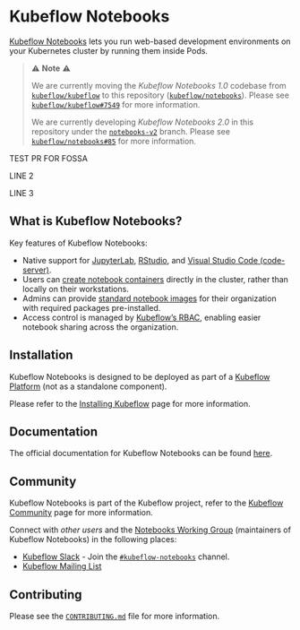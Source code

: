 # Kubeflow Notebooks

[Kubeflow Notebooks](https://www.kubeflow.org/docs/components/notebooks/overview/) lets you run web-based development environments on your Kubernetes cluster by running them inside Pods.

> ⚠️ __Note__ ⚠️
> 
> We are currently moving the _Kubeflow Notebooks 1.0_ codebase from [`kubeflow/kubeflow`](https://github.com/kubeflow/kubeflow) to this repository ([`kubeflow/notebooks`](https://github.com/kubeflow/notebooks)).
> Please see [`kubeflow/kubeflow#7549`](https://github.com/kubeflow/kubeflow/issues/7549) for more information.
> 
> We are currently developing _Kubeflow Notebooks 2.0_ in this repository under the [`notebooks-v2`](https://github.com/kubeflow/notebooks/tree/notebooks-v2) branch.
> Please see [`kubeflow/notebooks#85`](https://github.com/kubeflow/notebooks/issues/85) for more information.

TEST PR FOR FOSSA

LINE 2

LINE 3

## What is Kubeflow Notebooks?

Key features of Kubeflow Notebooks:

- Native support for [JupyterLab](https://github.com/jupyterlab/jupyterlab), [RStudio](https://github.com/rstudio/rstudio), and [Visual Studio Code (code-server)](https://github.com/coder/code-server).
- Users can [create notebook containers](https://www.kubeflow.org/docs/components/notebooks/quickstart-guide/) directly in the cluster, rather than locally on their workstations.
- Admins can provide [standard notebook images](https://www.kubeflow.org/docs/components/notebooks/container-images/) for their organization with required packages pre-installed.
- Access control is managed by [Kubeflow’s RBAC](https://www.kubeflow.org/docs/components/central-dash/profiles/), enabling easier notebook sharing across the organization.

## Installation

Kubeflow Notebooks is designed to be deployed as part of a [Kubeflow Platform](https://www.kubeflow.org/docs/started/introduction/#what-is-kubeflow-platform) (not as a standalone component).

Please refer to the [Installing Kubeflow](https://www.kubeflow.org/docs/started/installing-kubeflow/) page for more information.

## Documentation

The official documentation for Kubeflow Notebooks can be found [here](https://www.kubeflow.org/docs/components/notebooks/).

## Community

Kubeflow Notebooks is part of the Kubeflow project, refer to the [Kubeflow Community](https://www.kubeflow.org/docs/about/community/) page for more information.

Connect with _other users_ and the [Notebooks Working Group](https://github.com/kubeflow/community/tree/master/wg-notebooks) (maintainers of Kubeflow Notebooks) in the following places:

- [Kubeflow Slack](https://www.kubeflow.org/docs/about/community/#kubeflow-slack-channels) - Join the [`#kubeflow-notebooks`](https://cloud-native.slack.com/archives/C073W562HFY) channel.
- [Kubeflow Mailing List](https://groups.google.com/g/kubeflow-discuss)

## Contributing

Please see the [`CONTRIBUTING.md`](CONTRIBUTING.md) file for more information.

